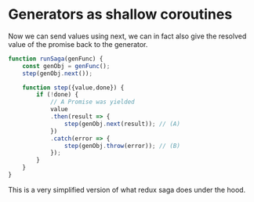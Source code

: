 # Generators as shallow coroutines

Now we can send values using next, we can in fact also give the resolved value of the promise back to the generator.

```javascript
function runSaga(genFunc) {
    const genObj = genFunc();
    step(genObj.next());

    function step({value,done}) {
        if (!done) {
            // A Promise was yielded
            value
            .then(result => {
                step(genObj.next(result)); // (A)
            })
            .catch(error => {
                step(genObj.throw(error)); // (B)
            });
        }
    }
}
```

This is a very simplified version of what redux saga does under the hood. 

